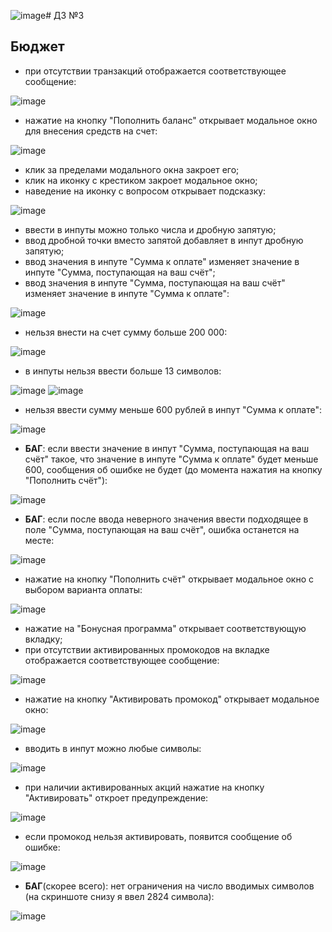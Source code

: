![image](https://github.com/user-attachments/assets/56877314-cd4b-4227-a289-b1939c5aadc7)# ДЗ №3
## Бюджет
- при отсутствии транзакций отображается соответствующее сообщение:

![image](https://github.com/user-attachments/assets/ff8eef7d-9af9-4efc-ab93-8ffaf12d4885)

- нажатие на кнопку "Пополнить баланс" открывает модальное окно для внесения средств на счет:

![image](https://github.com/user-attachments/assets/7b6d52b4-d063-49a8-99d2-0d6135f88c7a)

- клик за пределами модального окна закроет его;
- клик на иконку с крестиком закроет модальное окно;
- наведение на иконку с вопросом открывает подсказку:

![image](https://github.com/user-attachments/assets/3d32b63f-ea37-4389-9bb9-cb6c92a2230a)

- ввести в инпуты можно только числа и дробную запятую;
- ввод дробной точки вместо запятой добавляет в инпут дробную запятую;
- ввод значения в инпуте "Сумма к оплате" изменяет значение в инпуте "Сумма, поступающая на ваш счёт";
- ввод значения в инпуте "Сумма, поступающая на ваш счёт" изменяет значение в инпуте "Сумма к оплате":

![image](https://github.com/user-attachments/assets/ae3a85fe-101b-47c5-88a7-91d79d7e5e67)

- нельзя внести на счет сумму больше 200&nbsp;000:

![image](https://github.com/user-attachments/assets/4db927f0-1ff3-4583-a775-23f9c430ebb5)

- в инпуты нельзя ввести больше 13 символов:

![image](https://github.com/user-attachments/assets/ef43b2f5-dcfa-4d65-8448-a5b67dc33fe9)
![image](https://github.com/user-attachments/assets/90f8ed24-aa96-46d0-9671-bb77b2dd89fe)

- нельзя ввести сумму меньше 600 рублей в инпут "Сумма к оплате":

![image](https://github.com/user-attachments/assets/e7a83bd4-7ee3-4a94-99fd-0ea15bb8051a)

- **БАГ**: если ввести значение в инпут "Сумма, поступающая на ваш счёт" такое, что значение в инпуте "Сумма к оплате" будет меньше 600, сообщения об ошибке не будет (до момента нажатия на кнопку "Пополнить счёт"):

![image](https://github.com/user-attachments/assets/4280391d-9fc4-4c0a-85d3-5ce7b7d14b45)

- **БАГ**: если после ввода неверного значения ввести подходящее в поле "Сумма, поступающая на ваш счёт", ошибка останется на месте:

![image](https://github.com/user-attachments/assets/3f84e6c7-cf3f-426b-9f0f-37344a9e140a)

- нажатие на кнопку "Пополнить счёт" открывает модальное окно с выбором варианта оплаты:

![image](https://github.com/user-attachments/assets/772889c7-085f-499a-a949-afd1ba228786)

- нажатие на "Бонусная программа" открывает соответствующую вкладку;
- при отсутствии активированных промокодов на вкладке отображается соответствующее сообщение:

![image](https://github.com/user-attachments/assets/63a21071-27b2-4081-a853-125c4699b0e6)

- нажатие на кнопку "Активировать промокод" открывает модальное окно:

![image](https://github.com/user-attachments/assets/e0011d2a-8fb6-4565-9731-2748cfb63895)

- вводить в инпут можно любые символы:

![image](https://github.com/user-attachments/assets/09315b33-002d-4ce4-bf3c-4754d451b658)

- при наличии активированных акций нажатие на кнопку "Активировать" откроет предупреждение:

![image](https://github.com/user-attachments/assets/c27fc521-5581-45df-b589-416d895bc705)

- если промокод нельзя активировать, появится сообщение об ошибке:

![image](https://github.com/user-attachments/assets/38f108cc-6b4c-41c8-9941-4e968cbe0607)

- **БАГ**(скорее всего): нет ограничения на число вводимых символов (на скриншоте снизу я ввел 2824 символа):

![image](https://github.com/user-attachments/assets/0e8eaf79-ef4c-498c-bf3d-395ebfa927a6)

